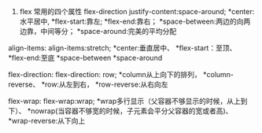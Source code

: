 1. flex 常用的四个属性
 flex-direction
 justify-content:space-around;
   *center:水平居中,
   *flex-start:靠左;
   *flex-end:靠右；
   *space-between:两边的向两边靠，中间等分；
   *space-around:完美的平均分配
 
 align-items:
 align-items:stretch;
  *center:垂直居中、
  *flex-start：至顶、
  *flex-end:至底
  *space-between
  *space-around

 flex-direction:
 flex-direction: row;
   *column从上向下的排列，
   *column-reverse、
   *row:从左到右，
   *row-reverse:从右向左
 
flex-wrap:
flex-wrap:wrap;
  *wrap多行显示（父容器不够显示的时候，从上到下）、
  *nowrap(当容器不够宽的时候，子元素会平分父容器的宽或者高)、
  *wrap-reverse:从下向上
 
